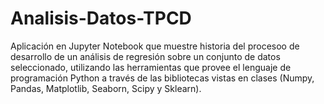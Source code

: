 # Analisis-Datos-TPCD
Aplicación en Jupyter Notebook que muestre historia del procesoo de desarrollo de un análisis de regresión sobre un conjunto de datos seleccionado, utilizando las herramientas que provee el lenguaje de programación Python a través de las bibliotecas vistas en clases (Numpy, Pandas, Matplotlib, Seaborn, Scipy y Sklearn).
